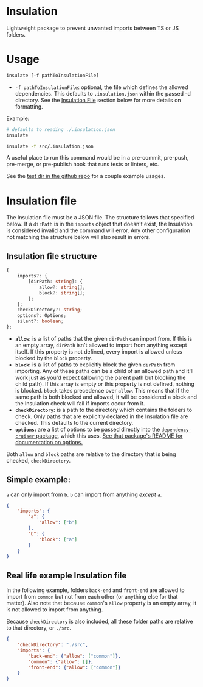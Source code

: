 # Insulation

Lightweight package to prevent unwanted imports between TS or JS folders.

# Usage

```sh
insulate [-f pathToInsulationFile]
```

-   `-f pathToInsulationFile`: optional, the file which defines the allowed dependencies. This defaults to `.insulation.json` within the passed -d directory. See the [Insulation File](#insulation-file) section below for more details on formatting.

Example:

```sh
# defaults to reading ./.insulation.json
insulate

insulate -f src/.insulation.json
```

A useful place to run this command would be in a pre-commit, pre-push, pre-merge, or pre-publish hook that runs tests or linters, etc.

See the [test dir in the github repo](https://github.com/electrovir/insulation/tree/master/test/test-imports) for a couple example usages.

# Insulation file

The Insulation file must be a JSON file. The structure follows that specified below. If a `dirPath` is in the `imports` object that doesn't exist, the Insulation is considered invalid and the command will error. Any other configuration not matching the structure below will also result in errors.

## Insulation file structure

```typescript
{
    imports?: {
        [dirPath: string]: {
            allow?: string[];
            block?: string[];
        };
    };
    checkDirectory?: string;
    options?: Options;
    silent?: boolean;
};
```

-   **`allow`:** is a list of paths that the given `dirPath` can import from. If this is an empty array, `dirPath` isn't allowed to import from anything except itself. If this property is not defined, every import is allowed unless blocked by the `block` property.
-   **`block`:** is a list of paths to explicitly block the given `dirPath` from importing. Any of these paths can be a child of an allowed path and it'll work just as you'd expect (allowing the parent path but blocking the child path). If this array is empty or this property is not defined, nothing is blocked. `block` takes precedence over `allow`. This means that if the same path is both blocked and allowed, it will be considered a block and the Insulation check will fail if imports occur from it.
-   **`checkDirectory`:** is a path to the directory which contains the folders to check. Only paths that are explicitly declared in the Insulation file are checked. This defaults to the current directory.
-   **`options`:** are a list of options to be passed directly into the [`dependency-cruiser` package](https://github.com/sverweij/dependency-cruiser), which this uses. [See that package's README for documentation on options.](https://github.com/sverweij/dependency-cruiser/blob/develop/doc/rules-reference.md#the-options)

Both `allow` and `block` paths are relative to the directory that is being checked, `checkDirectory`.

## Simple example:

`a` can only import from `b`. `b` can import from anything _except_ `a`.

```json
{
    "imports": {
        "a": {
            "allow": ["b"]
        },
        "b": {
            "block": ["a"]
        }
    }
}
```

## Real life example Insulation file

In the following example, folders `back-end` and `front-end` are allowed to import from `common` but not from each other (or anything else for that matter). Also note that because `common`'s `allow` property is an empty array, it is not allowed to import from anything.

Because `checkDirectory` is also included, all these folder paths are relative to that directory, or `./src`.

```json
{
    "checkDirectory": "./src",
    "imports": {
        "back-end": {"allow": ["common"]},
        "common": {"allow": []},
        "front-end": {"allow": ["common"]}
    }
}
```

